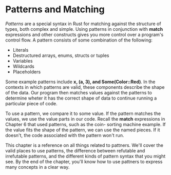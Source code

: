 # Patterns and Matching

*Patterns* are a special syntax in Rust for matching against the structure of types, both complex and
simple. Using patterns in conjunction with **match** expressions and other constructs gives you more
control over a program's control flow. A pattern consists of some combination of the following:

* Literals
* Destructured arrays, enums, structs or tuples
* Variables
* Wildcards
* Placeholders

Some example patterns include **x, (a, 3), and Some(Color::Red)**. In the contexts in which
patterns are valid, these components describe the shape of the data. Our program then matches values
against the patterns to determine wheter it has the correct shape of data to continue running a
particular piece of code.

To use a pattern, we compare it to some value. If the pattern matches the values, we use the value
parts in our code. Recall the **match** expressions in Chapter 6 that used patterns, such as the coin-
sorting machine example. If the value fits the shape of the pattern, we can use the named pieces. If
it doesn't, the code associated with the pattern won't run.

This chapter is a reference on all things related to pattners. We'll cover the valid places to use
patterns, the difference between refutable and irrefutable patterns, and the different kinds of
pattern syntax that you might see. By the end of the chapter, you'll know how to use pattners to
express many concepts in a clear way.
